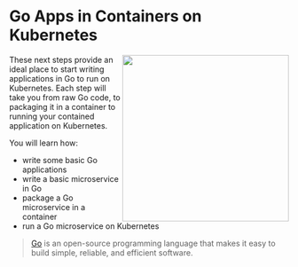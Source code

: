 # Go Apps in Containers on Kubernetes #

<img align="right" src="./assets/golang.png" width="300">
These next steps provide an ideal place to start writing applications in Go to run on Kubernetes. Each step will take you from raw Go code, to packaging it in a container to running your contained application on Kubernetes.

You will learn how:

- write some basic Go applications
- write a basic microservice in Go
- package a Go microservice in a container
- run a Go microservice on Kubernetes

> [Go](https://golang.org/) is an open-source programming language that makes it easy to build simple, reliable, and efficient software.
